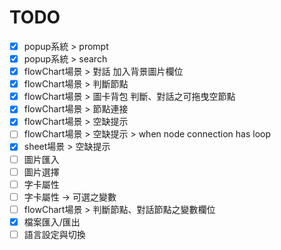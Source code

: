 # TODO

- [x] popup系統 > prompt
- [x] popup系統 > search
- [x] flowChart場景 > 對話 加入背景圖片欄位
- [x] flowChart場景 > 判斷節點
- [x] flowChart場景 > 圖卡背包 判斷、對話之可拖曳空節點
- [x] flowChart場景 > 節點連接
- [x] flowChart場景 > 空缺提示
- [ ] flowChart場景 > 空缺提示 > when node connection has loop
- [x] sheet場景 > 空缺提示
- [ ] 圖片匯入
- [ ] 圖片選擇
- [ ] 字卡屬性
- [ ] 字卡屬性 -> 可選之變數
- [ ] flowChart場景 > 判斷節點、對話節點之變數欄位
- [x] 檔案匯入/匯出
- [ ] 語言設定與切換